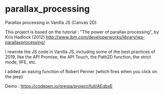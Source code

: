 # parallax_processing
Parallax processing in Vanilla JS (Canvas 2D)

This project is based on the tutorial :
  "The power of parallax processing", by Kris Hadlock (2012)
  http://www.ibm.com/developerworks/library/wa-parallaxprocessing/

I rewrote the JS code in Vanilla JS, including some of the best practices of 2019,
like the API Promise, the API Touch, the Path2D function, the strict mode, IIFE, etc.

I added an easing function of Robert Penner (which fires when you click on the jeep)

Demo :
https://codepen.io/gregja/project/full/AEgbxE
